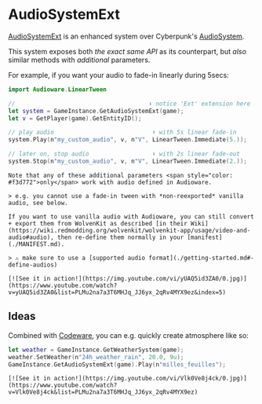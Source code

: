 # AudioSystemExt

[AudioSystemExt](../../audioware/reds/Ext.reds) is an enhanced system over Cyberpunk's [AudioSystem](https://nativedb.red4ext.com/AudioSystem).

This system exposes both *the exact same API* as its counterpart, but *also* similar methods with *additional* parameters.

For example, if you want your audio to fade-in linearly during 5secs:

```swift
import Audioware.LinearTween

//                                      ⬇️ notice 'Ext' extension here
let system = GameInstance.GetAudioSystemExt(game);
let v = GetPlayer(game).GetEntityID();

// play audio                            ⬇️ with 5s linear fade-in
system.Play(n"my_custom_audio", v, n"V", LinearTween.Immediate(5.));

// later on, stop audio                  ⬇️ with 2s linear fade-out
system.Stop(n"my_custom_audio", v, n"V", LinearTween.Immediate(2.));
```

```admonish warning
Note that any of these additional parameters <span style="color: #f3d772">only</span> work with audio defined in Audioware.

> e.g. you cannot use a fade-in tween with *non-reexported* vanilla audio, see below.
```

```admonish tip
If you want to use vanilla audio with Audioware, you can still convert + export them from WolvenKit as described [in their Wiki](https://wiki.redmodding.org/wolvenkit/wolvenkit-app/usage/video-and-audio#audio), then re-define them normally in your [manifest](./MANIFEST.md).

> ⚠️ make sure to use a [supported audio format](./getting-started.md#-define-audios)
```

```admonish example title="YouTube demo"
[![See it in action!](https://img.youtube.com/vi/yUAQ5id3ZA0/0.jpg)](https://www.youtube.com/watch?v=yUAQ5id3ZA0&list=PLMu2na7a3T6MHJq_JJ6yx_2qRv4MYX9ez&index=5)
```

## Ideas

Combined with [Codeware](https://github.com/psiberx/cp2077-codeware), you can e.g. quickly create atmosphere like so:

```swift
let weather = GameInstance.GetWeatherSystem(game);
weather.SetWeather(n"24h_weather_rain", 20.0, 9u);
GameInstance.GetAudioSystemExt(game).Play(n"milles_feuilles");
```

```admonish example title="YouTube demo"
[![See it in action!](https://img.youtube.com/vi/Vlk0Ve8j4ck/0.jpg)](https://www.youtube.com/watch?v=Vlk0Ve8j4ck&list=PLMu2na7a3T6MHJq_JJ6yx_2qRv4MYX9ez)
```
